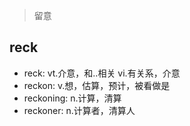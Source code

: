 > 留意

## reck

- reck: vt.介意，和..相关 vi.有关系，介意
- reckon: v.想，估算，预计，被看做是
- reckoning: n.计算，清算
- reckoner: n.计算者，清算人
